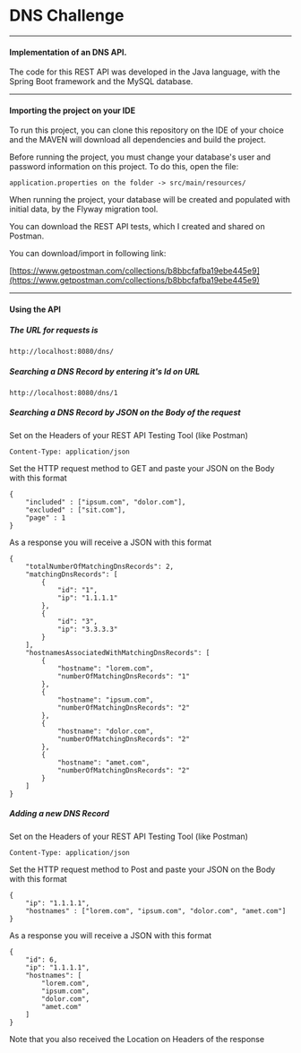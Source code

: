 # DNS Challenge

---
#### Implementation of an DNS API.

The code for this REST API was developed in the Java language, with the Spring Boot framework and the MySQL database.

---

#### Importing the project on your IDE

To run this project, you can clone this repository on the IDE of your choice and the MAVEN will download all dependencies and build the project.


Before running the project, you must change your database's user and password information on this project.
To do this, open the file:

	application.properties on the folder -> src/main/resources/
	

When running the project, your database will be created and populated with initial data, by the Flyway migration tool.


You can download the REST API tests, which I created and shared on Postman.

You can download/import in following link:

[https://www.getpostman.com/collections/b8bbcfafba19ebe445e9](https://www.getpostman.com/collections/b8bbcfafba19ebe445e9)

---

#### Using the API

##### The URL for requests is
	
	http://localhost:8080/dns/
	
	
##### Searching a DNS Record by entering it's Id on URL

	http://localhost:8080/dns/1
	
	
##### Searching a DNS Record by JSON on the Body of the request
	
Set on the Headers of your REST API Testing Tool (like Postman)

	Content-Type: application/json

Set the HTTP request method to GET and paste your JSON on the Body with this format

	{
		"included" : ["ipsum.com", "dolor.com"],
		"excluded" : ["sit.com"],
		"page" : 1
	}
	
As a response you will receive a JSON with this format

	{
		"totalNumberOfMatchingDnsRecords": 2,
		"matchingDnsRecords": [
			{
				"id": "1",
				"ip": "1.1.1.1"
			},
			{
				"id": "3",
				"ip": "3.3.3.3"
			}
		],
		"hostnamesAssociatedWithMatchingDnsRecords": [
			{
				"hostname": "lorem.com",
				"numberOfMatchingDnsRecords": "1"
			},
			{
				"hostname": "ipsum.com",
				"numberOfMatchingDnsRecords": "2"
			},
			{
				"hostname": "dolor.com",
				"numberOfMatchingDnsRecords": "2"
			},
			{
				"hostname": "amet.com",
				"numberOfMatchingDnsRecords": "2"
			}
		]
	}
	
	
##### Adding a new DNS Record 

Set on the Headers of your REST API Testing Tool (like Postman)

	Content-Type: application/json

Set the HTTP request method to Post and paste your JSON on the Body with this format

	{
		"ip": "1.1.1.1",
		"hostnames" : ["lorem.com", "ipsum.com", "dolor.com", "amet.com"]
	}
	
As a response you will receive a JSON with this format
	
	{
		"id": 6,
		"ip": "1.1.1.1",
		"hostnames": [
			"lorem.com",
			"ipsum.com",
			"dolor.com",
			"amet.com"
		]
	}

Note that you also received the Location on Headers of the response